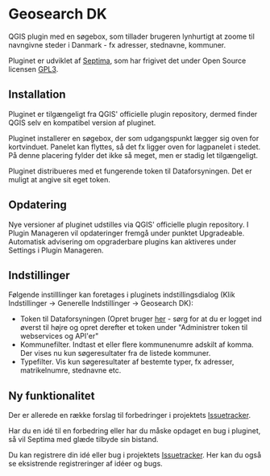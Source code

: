 Geosearch DK
==============

QGIS plugin med en søgebox, som tillader brugeren lynhurtigt at zoome til navngivne steder i Danmark - fx adresser, stednavne, kommuner.

Pluginet er udviklet af [Septima](http://www.septima.dk), som har frigivet det under Open Source licensen [GPL3](http://www.gnu.org/licenses/gpl.html).

Installation
--------------
Pluginet er tilgængeligt fra QGIS' officielle plugin repository, dermed finder QGIS selv en kompatibel version af pluginet.

Pluginet installerer en søgebox, der som udgangspunkt lægger sig oven for kortvinduet. Panelet kan flyttes, så det fx ligger oven for lagpanelet i stedet. På denne placering fylder det ikke så meget, men er stadig let tilgængeligt.

Pluginet distribueres med et fungerende token til Dataforsyningen. Det er muligt at angive sit eget token.

Opdatering
--------------
Nye versioner af pluginet udstilles via QGIS' officielle plugin repository. I Plugin Manageren vil opdateringer fremgå under punktet Upgradeable. Automatisk advisering om opgraderbare plugins kan aktiveres under Settings i Plugin Manageren.

Indstillinger
-----------------
Følgende instilllinger kan foretages i pluginets indstillingsdialog (Klik Indstillinger -> Generelle Indstillinger -> Geosearch DK):
- Token til Dataforsyningen (Opret bruger [her]([https://dataforsyningen.dk/user#token](https://dataforsyningen.dk/)) - sørg for at du er logget ind øverst til højre og opret derefter et token under "Administrer token til webservices og API'er"
- Kommunefilter. Indtast et eller flere kommunenumre adskilt af komma. Der vises nu kun søgeresultater fra de listede kommuner.
- Typefilter. Vis kun søgeresultater af bestemte typer, fx adresser, matrikelnumre, stednavne etc.

Ny funktionalitet
-----------------
Der er allerede en række forslag til forbedringer i projektets [Issuetracker](../../issues).

Har du en idé til en forbedring eller har du måske opdaget en bug i pluginet, så vil Septima med glæde tilbyde sin bistand.

Du kan registrere din idé eller bug i projektets [Issuetracker](../../issues). Her kan du også se eksistrende registreringer af idéer og bugs.
